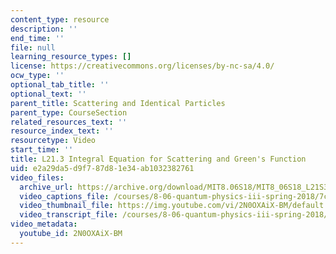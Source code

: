 ```yaml
---
content_type: resource
description: ''
end_time: ''
file: null
learning_resource_types: []
license: https://creativecommons.org/licenses/by-nc-sa/4.0/
ocw_type: ''
optional_tab_title: ''
optional_text: ''
parent_title: Scattering and Identical Particles
parent_type: CourseSection
related_resources_text: ''
resource_index_text: ''
resourcetype: Video
start_time: ''
title: L21.3 Integral Equation for Scattering and Green's Function
uid: e2a29da5-d9f7-87d8-1e34-ab1032382761
video_files:
  archive_url: https://archive.org/download/MIT8.06S18/MIT8_06S18_L21S3_300k.mp4
  video_captions_file: /courses/8-06-quantum-physics-iii-spring-2018/7cf48bfa558e56688c0b0ad24db918f5_2N0OXAiX-BM.vtt
  video_thumbnail_file: https://img.youtube.com/vi/2N0OXAiX-BM/default.jpg
  video_transcript_file: /courses/8-06-quantum-physics-iii-spring-2018/d66ce397d740bcfe14de4cf51736f585_2N0OXAiX-BM.pdf
video_metadata:
  youtube_id: 2N0OXAiX-BM
---
```

